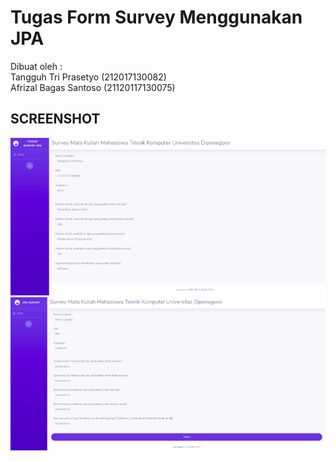 # Tugas Form Survey Menggunakan JPA
Dibuat oleh :</br>
Tangguh Tri Prasetyo (212017130082)</br>
Afrizal Bagas Santoso (21120117130075)

## SCREENSHOT
![Alt text](/1.png?raw=true "JPA")
![Alt text](/2.png?raw=true "JPA")
